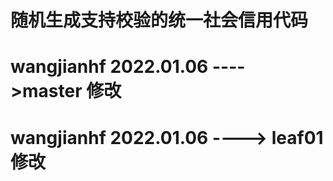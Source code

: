 # 随机生成支持校验的统一社会信用代码

# wangjianhf 2022.01.06 ---->master 修改

# wangjianhf 2022.01.06 ----> leaf01修改

